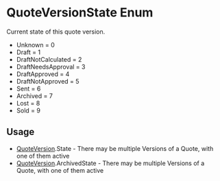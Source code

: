 <properties generated="1" SortOrder="990" />

# QuoteVersionState Enum

Current state of this quote version.

* Unknown = 0
* Draft = 1
* DraftNotCalculated = 2
* DraftNeedsApproval = 3
* DraftApproved = 4
* DraftNotApproved = 5
* Sent = 6
* Archived = 7
* Lost = 8
* Sold = 9

## Usage
* [QuoteVersion](QuoteVersion.md).State - There may be multiple Versions of a Quote, with one of them active
* [QuoteVersion](QuoteVersion.md).ArchivedState - There may be multiple Versions of a Quote, with one of them active

